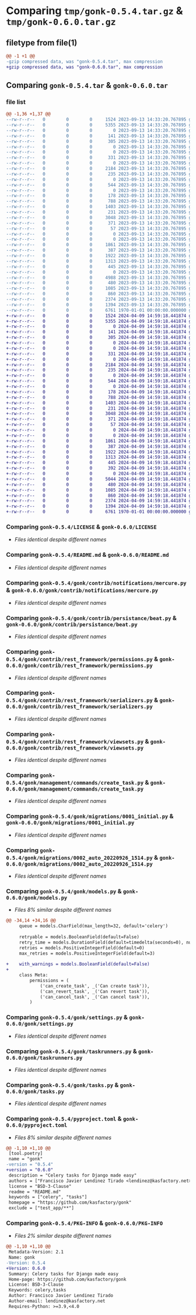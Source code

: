 # Comparing `tmp/gonk-0.5.4.tar.gz` & `tmp/gonk-0.6.0.tar.gz`

## filetype from file(1)

```diff
@@ -1 +1 @@
-gzip compressed data, was "gonk-0.5.4.tar", max compression
+gzip compressed data, was "gonk-0.6.0.tar", max compression
```

## Comparing `gonk-0.5.4.tar` & `gonk-0.6.0.tar`

### file list

```diff
@@ -1,36 +1,37 @@
--rw-r--r--   0        0        0     1524 2023-09-13 14:33:20.767895 gonk-0.5.4/LICENSE
--rw-r--r--   0        0        0     5355 2023-09-13 14:33:20.767895 gonk-0.5.4/README.md
--rw-r--r--   0        0        0        0 2023-09-13 14:33:20.767895 gonk-0.5.4/gonk/__init__.py
--rw-r--r--   0        0        0      141 2023-09-13 14:33:20.767895 gonk-0.5.4/gonk/apps.py
--rw-r--r--   0        0        0      305 2023-09-13 14:33:20.767895 gonk-0.5.4/gonk/beat.py
--rw-r--r--   0        0        0        0 2023-09-13 14:33:20.767895 gonk-0.5.4/gonk/contrib/__init__.py
--rw-r--r--   0        0        0        0 2023-09-13 14:33:20.767895 gonk-0.5.4/gonk/contrib/expiration/__init__.py
--rw-r--r--   0        0        0      331 2023-09-13 14:33:20.767895 gonk-0.5.4/gonk/contrib/expiration/mixins.py
--rw-r--r--   0        0        0        0 2023-09-13 14:33:20.767895 gonk-0.5.4/gonk/contrib/notifications/__init__.py
--rw-r--r--   0        0        0     2184 2023-09-13 14:33:20.767895 gonk-0.5.4/gonk/contrib/notifications/mercure.py
--rw-r--r--   0        0        0      235 2023-09-13 14:33:20.767895 gonk-0.5.4/gonk/contrib/notifications/settings.py
--rw-r--r--   0        0        0        0 2023-09-13 14:33:20.767895 gonk-0.5.4/gonk/contrib/persistance/__init__.py
--rw-r--r--   0        0        0      544 2023-09-13 14:33:20.767895 gonk-0.5.4/gonk/contrib/persistance/beat.py
--rw-r--r--   0        0        0        0 2023-09-13 14:33:20.767895 gonk-0.5.4/gonk/contrib/rest_framework/__init__.py
--rw-r--r--   0        0        0      178 2023-09-13 14:33:20.767895 gonk-0.5.4/gonk/contrib/rest_framework/exceptions.py
--rw-r--r--   0        0        0      788 2023-09-13 14:33:20.767895 gonk-0.5.4/gonk/contrib/rest_framework/permissions.py
--rw-r--r--   0        0        0     1403 2023-09-13 14:33:20.767895 gonk-0.5.4/gonk/contrib/rest_framework/serializers.py
--rw-r--r--   0        0        0      231 2023-09-13 14:33:20.767895 gonk-0.5.4/gonk/contrib/rest_framework/urls.py
--rw-r--r--   0        0        0     3048 2023-09-13 14:33:20.767895 gonk-0.5.4/gonk/contrib/rest_framework/viewsets.py
--rw-r--r--   0        0        0      371 2023-09-13 14:33:20.767895 gonk-0.5.4/gonk/decorators.py
--rw-r--r--   0        0        0       57 2023-09-13 14:33:20.767895 gonk-0.5.4/gonk/exceptions.py
--rw-r--r--   0        0        0        0 2023-09-13 14:33:20.767895 gonk-0.5.4/gonk/management/__init__.py
--rw-r--r--   0        0        0        0 2023-09-13 14:33:20.767895 gonk-0.5.4/gonk/management/commands/__init__.py
--rw-r--r--   0        0        0     1861 2023-09-13 14:33:20.767895 gonk-0.5.4/gonk/management/commands/create_task.py
--rw-r--r--   0        0        0      387 2023-09-13 14:33:20.767895 gonk-0.5.4/gonk/management/commands/list_taskrunners.py
--rw-r--r--   0        0        0     1922 2023-09-13 14:33:20.767895 gonk-0.5.4/gonk/migrations/0001_initial.py
--rw-r--r--   0        0        0     1313 2023-09-13 14:33:20.767895 gonk-0.5.4/gonk/migrations/0002_auto_20220926_1514.py
--rw-r--r--   0        0        0      445 2023-09-13 14:33:20.767895 gonk-0.5.4/gonk/migrations/0003_alter_task_retry_time.py
--rw-r--r--   0        0        0        0 2023-09-13 14:33:20.767895 gonk-0.5.4/gonk/migrations/__init__.py
--rw-r--r--   0        0        0     4988 2023-09-13 14:33:20.767895 gonk-0.5.4/gonk/models.py
--rw-r--r--   0        0        0      480 2023-09-13 14:33:20.767895 gonk-0.5.4/gonk/registry.py
--rw-r--r--   0        0        0     1085 2023-09-13 14:33:20.767895 gonk-0.5.4/gonk/settings.py
--rw-r--r--   0        0        0      860 2023-09-13 14:33:20.767895 gonk-0.5.4/gonk/taskrunners.py
--rw-r--r--   0        0        0     2374 2023-09-13 14:33:20.767895 gonk-0.5.4/gonk/tasks.py
--rw-r--r--   0        0        0     1394 2023-09-13 14:33:20.767895 gonk-0.5.4/pyproject.toml
--rw-r--r--   0        0        0     6761 1970-01-01 00:00:00.000000 gonk-0.5.4/PKG-INFO
+-rw-r--r--   0        0        0     1524 2024-04-09 14:59:18.441874 gonk-0.6.0/LICENSE
+-rw-r--r--   0        0        0     5355 2024-04-09 14:59:18.441874 gonk-0.6.0/README.md
+-rw-r--r--   0        0        0        0 2024-04-09 14:59:18.441874 gonk-0.6.0/gonk/__init__.py
+-rw-r--r--   0        0        0      141 2024-04-09 14:59:18.441874 gonk-0.6.0/gonk/apps.py
+-rw-r--r--   0        0        0      305 2024-04-09 14:59:18.441874 gonk-0.6.0/gonk/beat.py
+-rw-r--r--   0        0        0        0 2024-04-09 14:59:18.441874 gonk-0.6.0/gonk/contrib/__init__.py
+-rw-r--r--   0        0        0        0 2024-04-09 14:59:18.441874 gonk-0.6.0/gonk/contrib/expiration/__init__.py
+-rw-r--r--   0        0        0      331 2024-04-09 14:59:18.441874 gonk-0.6.0/gonk/contrib/expiration/mixins.py
+-rw-r--r--   0        0        0        0 2024-04-09 14:59:18.441874 gonk-0.6.0/gonk/contrib/notifications/__init__.py
+-rw-r--r--   0        0        0     2184 2024-04-09 14:59:18.441874 gonk-0.6.0/gonk/contrib/notifications/mercure.py
+-rw-r--r--   0        0        0      235 2024-04-09 14:59:18.441874 gonk-0.6.0/gonk/contrib/notifications/settings.py
+-rw-r--r--   0        0        0        0 2024-04-09 14:59:18.441874 gonk-0.6.0/gonk/contrib/persistance/__init__.py
+-rw-r--r--   0        0        0      544 2024-04-09 14:59:18.441874 gonk-0.6.0/gonk/contrib/persistance/beat.py
+-rw-r--r--   0        0        0        0 2024-04-09 14:59:18.441874 gonk-0.6.0/gonk/contrib/rest_framework/__init__.py
+-rw-r--r--   0        0        0      178 2024-04-09 14:59:18.441874 gonk-0.6.0/gonk/contrib/rest_framework/exceptions.py
+-rw-r--r--   0        0        0      788 2024-04-09 14:59:18.441874 gonk-0.6.0/gonk/contrib/rest_framework/permissions.py
+-rw-r--r--   0        0        0     1403 2024-04-09 14:59:18.441874 gonk-0.6.0/gonk/contrib/rest_framework/serializers.py
+-rw-r--r--   0        0        0      231 2024-04-09 14:59:18.441874 gonk-0.6.0/gonk/contrib/rest_framework/urls.py
+-rw-r--r--   0        0        0     3048 2024-04-09 14:59:18.441874 gonk-0.6.0/gonk/contrib/rest_framework/viewsets.py
+-rw-r--r--   0        0        0      371 2024-04-09 14:59:18.441874 gonk-0.6.0/gonk/decorators.py
+-rw-r--r--   0        0        0       57 2024-04-09 14:59:18.441874 gonk-0.6.0/gonk/exceptions.py
+-rw-r--r--   0        0        0        0 2024-04-09 14:59:18.441874 gonk-0.6.0/gonk/management/__init__.py
+-rw-r--r--   0        0        0        0 2024-04-09 14:59:18.441874 gonk-0.6.0/gonk/management/commands/__init__.py
+-rw-r--r--   0        0        0     1861 2024-04-09 14:59:18.441874 gonk-0.6.0/gonk/management/commands/create_task.py
+-rw-r--r--   0        0        0      387 2024-04-09 14:59:18.441874 gonk-0.6.0/gonk/management/commands/list_taskrunners.py
+-rw-r--r--   0        0        0     1922 2024-04-09 14:59:18.441874 gonk-0.6.0/gonk/migrations/0001_initial.py
+-rw-r--r--   0        0        0     1313 2024-04-09 14:59:18.441874 gonk-0.6.0/gonk/migrations/0002_auto_20220926_1514.py
+-rw-r--r--   0        0        0      445 2024-04-09 14:59:18.441874 gonk-0.6.0/gonk/migrations/0003_alter_task_retry_time.py
+-rw-r--r--   0        0        0      392 2024-04-09 14:59:18.441874 gonk-0.6.0/gonk/migrations/0004_task_with_warnings.py
+-rw-r--r--   0        0        0        0 2024-04-09 14:59:18.441874 gonk-0.6.0/gonk/migrations/__init__.py
+-rw-r--r--   0        0        0     5044 2024-04-09 14:59:18.441874 gonk-0.6.0/gonk/models.py
+-rw-r--r--   0        0        0      480 2024-04-09 14:59:18.441874 gonk-0.6.0/gonk/registry.py
+-rw-r--r--   0        0        0     1085 2024-04-09 14:59:18.441874 gonk-0.6.0/gonk/settings.py
+-rw-r--r--   0        0        0      860 2024-04-09 14:59:18.441874 gonk-0.6.0/gonk/taskrunners.py
+-rw-r--r--   0        0        0     2374 2024-04-09 14:59:18.441874 gonk-0.6.0/gonk/tasks.py
+-rw-r--r--   0        0        0     1394 2024-04-09 14:59:18.441874 gonk-0.6.0/pyproject.toml
+-rw-r--r--   0        0        0     6761 1970-01-01 00:00:00.000000 gonk-0.6.0/PKG-INFO
```

### Comparing `gonk-0.5.4/LICENSE` & `gonk-0.6.0/LICENSE`

 * *Files identical despite different names*

### Comparing `gonk-0.5.4/README.md` & `gonk-0.6.0/README.md`

 * *Files identical despite different names*

### Comparing `gonk-0.5.4/gonk/contrib/notifications/mercure.py` & `gonk-0.6.0/gonk/contrib/notifications/mercure.py`

 * *Files identical despite different names*

### Comparing `gonk-0.5.4/gonk/contrib/persistance/beat.py` & `gonk-0.6.0/gonk/contrib/persistance/beat.py`

 * *Files identical despite different names*

### Comparing `gonk-0.5.4/gonk/contrib/rest_framework/permissions.py` & `gonk-0.6.0/gonk/contrib/rest_framework/permissions.py`

 * *Files identical despite different names*

### Comparing `gonk-0.5.4/gonk/contrib/rest_framework/serializers.py` & `gonk-0.6.0/gonk/contrib/rest_framework/serializers.py`

 * *Files identical despite different names*

### Comparing `gonk-0.5.4/gonk/contrib/rest_framework/viewsets.py` & `gonk-0.6.0/gonk/contrib/rest_framework/viewsets.py`

 * *Files identical despite different names*

### Comparing `gonk-0.5.4/gonk/management/commands/create_task.py` & `gonk-0.6.0/gonk/management/commands/create_task.py`

 * *Files identical despite different names*

### Comparing `gonk-0.5.4/gonk/migrations/0001_initial.py` & `gonk-0.6.0/gonk/migrations/0001_initial.py`

 * *Files identical despite different names*

### Comparing `gonk-0.5.4/gonk/migrations/0002_auto_20220926_1514.py` & `gonk-0.6.0/gonk/migrations/0002_auto_20220926_1514.py`

 * *Files identical despite different names*

### Comparing `gonk-0.5.4/gonk/models.py` & `gonk-0.6.0/gonk/models.py`

 * *Files 8% similar despite different names*

```diff
@@ -34,14 +34,16 @@
     queue = models.CharField(max_length=32, default='celery')
 
     retryable = models.BooleanField(default=False)
     retry_time = models.DurationField(default=timedelta(seconds=0), null=True, blank=True)
     retries = models.PositiveIntegerField(default=0)
     max_retries = models.PositiveIntegerField(default=3)
 
+    with_warnings = models.BooleanField(default=False)
+
     class Meta:
         permissions = (
             ('can_create_task', _('Can create task')),
             ('can_revert_task', _('Can revert task')),
             ('can_cancel_task', _('Can cancel task')),
         )
```

### Comparing `gonk-0.5.4/gonk/settings.py` & `gonk-0.6.0/gonk/settings.py`

 * *Files identical despite different names*

### Comparing `gonk-0.5.4/gonk/taskrunners.py` & `gonk-0.6.0/gonk/taskrunners.py`

 * *Files identical despite different names*

### Comparing `gonk-0.5.4/gonk/tasks.py` & `gonk-0.6.0/gonk/tasks.py`

 * *Files identical despite different names*

### Comparing `gonk-0.5.4/pyproject.toml` & `gonk-0.6.0/pyproject.toml`

 * *Files 8% similar despite different names*

```diff
@@ -1,10 +1,10 @@
 [tool.poetry]
 name = "gonk"
-version = "0.5.4"
+version = "0.6.0"
 description = "Celery tasks for Django made easy"
 authors = ["Francisco Javier Lendinez Tirado <lendinez@kasfactory.net>", "Pablo Moreno <pablo@kasfactory.net>"]
 license = "BSD-3-Clause"
 readme = "README.md"
 keywords = ["celery", "tasks"]
 homepage = "https://github.com/kasfactory/gonk"
 exclude = ["test_app/**"]
```

### Comparing `gonk-0.5.4/PKG-INFO` & `gonk-0.6.0/PKG-INFO`

 * *Files 2% similar despite different names*

```diff
@@ -1,10 +1,10 @@
 Metadata-Version: 2.1
 Name: gonk
-Version: 0.5.4
+Version: 0.6.0
 Summary: Celery tasks for Django made easy
 Home-page: https://github.com/kasfactory/gonk
 License: BSD-3-Clause
 Keywords: celery,tasks
 Author: Francisco Javier Lendinez Tirado
 Author-email: lendinez@kasfactory.net
 Requires-Python: >=3.9,<4.0
```


